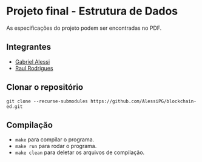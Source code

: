 # Projeto final - Estrutura de Dados
As especificações do projeto podem ser encontradas no PDF.
## Integrantes
* [Gabriel Alessi](https://github.com/AlessiPG)
* [Raul Rodrigues](https://github.com/SandWoodJones)

## Clonar o repositório
`git clone --recurse-submodules https://github.com/AlessiPG/blockchain-ed.git`

## Compilação
* `make` para compilar o programa.
* `make run` para rodar o programa.
* `make clean` para deletar os arquivos de compilação.

